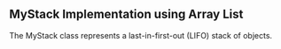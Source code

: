 ## MyStack Implementation using Array List

The MyStack class represents a last-in-first-out (LIFO) stack of objects.